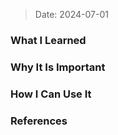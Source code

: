 > Date: 2024-07-01

### What I Learned

### Why It Is Important

### How I Can Use It

### References
